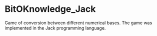 # BitOKnowledge_Jack
Game of conversion between different numerical bases. The game was implemented in the Jack programming language. 
